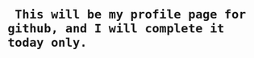 <code>
<!DOCTYPE html>
<html lang="en">
<head>
    <meta charset="UTF-8">
    <meta http-equiv="X-UA-Compatible" content="IE=edge">
    <meta name="viewport" content="width=device-width, initial-scale=1.0">
    <link rel="shortcut icon" href="logo.png" type="image/x-icon">
    <link rel="stylesheet" href="css.css">
    <link rel="preconnect" href="https://fonts.googleapis.com">
<link rel="preconnect" href="https://fonts.gstatic.com" crossorigin>
<link href="https://fonts.googleapis.com/css2?family=Macondo&display=swap" rel="stylesheet">
</head>
<body>
    <h1> This will be my profile page for github, and I will complete it today only.</h1>
</body>
</html>
</code>